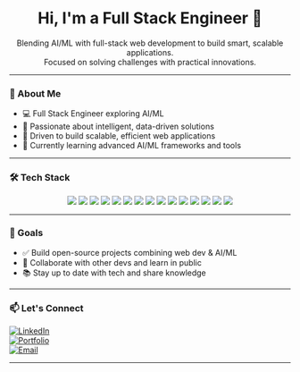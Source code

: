 <h1 align="center">Hi, I'm a Full Stack Engineer 👋</h1>

<p align="center">
  Blending AI/ML with full-stack web development to build smart, scalable applications.<br>
  Focused on solving challenges with practical innovations.
</p>

---

### 🚀 About Me

- 💻 Full Stack Engineer exploring AI/ML  
- 🧠 Passionate about intelligent, data-driven solutions  
- 🎯 Driven to build scalable, efficient web applications  
- 🌱 Currently learning advanced AI/ML frameworks and tools  

---

### 🛠️ Tech Stack

<div align="center">

  <img src="https://img.shields.io/badge/-React-20232A?style=flat&logo=react" />
  <img src="https://img.shields.io/badge/-Redux%20Toolkit-764ABC?style=flat&logo=redux" />
  <img src="https://img.shields.io/badge/-Vue.js-4FC08D?style=flat&logo=vue.js" />
  <img src="https://img.shields.io/badge/-Node.js-339933?style=flat&logo=node.js" />
  <img src="https://img.shields.io/badge/-Express-000000?style=flat&logo=express" />
  <img src="https://img.shields.io/badge/-Laravel-FF2D20?style=flat&logo=laravel" />
  <img src="https://img.shields.io/badge/-Django-092E20?style=flat&logo=django" />
  <img src="https://img.shields.io/badge/-Flask-000000?style=flat&logo=flask" />
  <img src="https://img.shields.io/badge/-MongoDB-47A248?style=flat&logo=mongodb" />
  <img src="https://img.shields.io/badge/-MySQL-4479A1?style=flat&logo=mysql" />
  <img src="https://img.shields.io/badge/-PostgreSQL-336791?style=flat&logo=postgresql" />
  <img src="https://img.shields.io/badge/-Python-3776AB?style=flat&logo=python" />
  <img src="https://img.shields.io/badge/-Git-F05032?style=flat&logo=git" />
  <img src="https://img.shields.io/badge/-Docker-2496ED?style=flat&logo=docker" />
  <img src="https://img.shields.io/badge/-Linux-FCC624?style=flat&logo=linux" />

</div>

---

### 📌 Goals

- ✅ Build open-source projects combining web dev & AI/ML  
- 🤝 Collaborate with other devs and learn in public  
- 📚 Stay up to date with tech and share knowledge  

---

### 📫 Let's Connect

[![LinkedIn](https://img.shields.io/badge/-LinkedIn-0A66C2?style=flat&logo=linkedin&logoColor=white)](#)  
[![Portfolio](https://img.shields.io/badge/-Portfolio-121013?style=flat&logo=vercel&logoColor=white)](#)  
[![Email](https://img.shields.io/badge/-Email-D14836?style=flat&logo=gmail&logoColor=white)](mailto:your-email@example.com)

---
